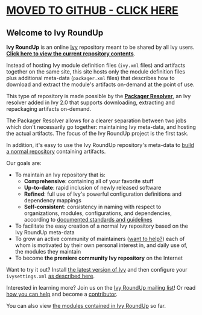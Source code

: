 # [MOVED TO GITHUB - CLICK HERE](https://github.com/archiecobbs/ivyroundup) #

## Welcome to Ivy RoundUp ##

**Ivy RoundUp** is an online [Ivy](http://ant.apache.org/ivy/) repository meant to be shared by all Ivy users. **[Click here to view the current repository contents](http://ivyroundup.googlecode.com/svn/trunk/repo/modules.xml)**.

Instead of hosting Ivy module definition files (`ivy.xml` files) and artifacts together on the same site, this site hosts only the module definition files plus additional meta-data (`packager.xml` files) that describes how to download and extract the module's artifacts on-demand at the point of use.

This type of repository is made possible by the **[Packager Resolver](http://ant.apache.org/ivy/history/latest-milestone/resolver/packager.html)**, an Ivy resolver added in Ivy 2.0 that supports downloading, extracting and repackaging artifacts on-demand.

The Packager Resolver allows for a clearer separation between two jobs which don't necessarily go together: maintaining Ivy meta-data, and hosting the actual artifacts. The focus of the Ivy RoundUp project is the first task.

In addition, it's easy to use the Ivy RoundUp repository's meta-data to [build a normal repository](HowToBuildNormalRepository.md) containing artifacts.

Our goals are:
  * To maintain an Ivy repository that is:
    * **Comprehensive**: containing all of your favorite stuff
    * **Up-to-date**: rapid inclusion of newly released software
    * **Refined**: full use of Ivy's powerful configuration definitions and dependency mappings
    * **Self-consistent**: consistency in naming with respect to organizations, modules, configurations, and dependencies, according to [documented standards and guidelines](ModuleMaintainerGuidelines.md)
  * To facilitate the easy creation of a normal Ivy repository based on the Ivy RoundUp meta-data
  * To grow an active community of maintainers ([want to help?](HowToContribute.md)) each of whom is motivated by their own personal interest in, and daily use of, the modules they maintain
  * To become **the premiere community Ivy repository** on the Internet

Want to try it out? Install [the latest version of Ivy](http://ant.apache.org/ivy/download.cgi) and then configure your `ivysettings.xml` [as described here](HowToConfigureIvy.md).

Interested in learning more? Join us on the [Ivy RoundUp mailing list](http://groups.google.com/group/ivyroundup)! Or read [how you can help](HowToContribute.md) and become a [contributor](Contributors.md).

You can also view [the modules contained in Ivy RoundUp](http://ivyroundup.googlecode.com/svn/trunk/repo/modules.xml) so far.
